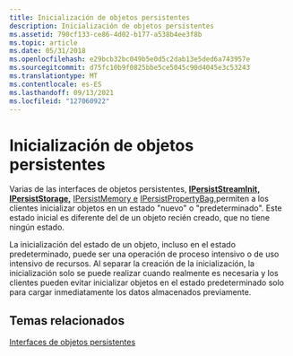 ```yaml
---
title: Inicialización de objetos persistentes
description: Inicialización de objetos persistentes
ms.assetid: 790cf133-ce86-4d02-b177-a538b4ee3f8b
ms.topic: article
ms.date: 05/31/2018
ms.openlocfilehash: e29bcb32bc049b5e0d5c2dab13e5ded6a743957e
ms.sourcegitcommit: d75fc10b9f0825bbe5ce5045c90d4045e3c53243
ms.translationtype: MT
ms.contentlocale: es-ES
ms.lasthandoff: 09/13/2021
ms.locfileid: "127060922"
---
```

# <a name="initializing-persistent-objects"></a>Inicialización de objetos persistentes

Varias de las interfaces de objetos persistentes, [**IPersistStreamInit,**](/windows/desktop/api/OCIdl/nn-ocidl-ipersiststreaminit) [**IPersistStorage,**](/windows/desktop/api/ObjIdl/nn-objidl-ipersiststorage) [IPersistMemory e](/previous-versions/windows/internet-explorer/ie-developer/platform-apis/aa768210(v=vs.85)) [IPersistPropertyBag,](/windows/win32/api/ocidl/nn-ocidl-ipersistpropertybag)permiten a los clientes inicializar objetos en un estado "nuevo" o "predeterminado". Este estado inicial es diferente del de un objeto recién creado, que no tiene ningún estado.

La inicialización del estado de un objeto, incluso en el estado predeterminado, puede ser una operación de proceso intensivo o de uso intensivo de recursos. Al separar la creación de la inicialización, la inicialización solo se puede realizar cuando realmente es necesaria y los clientes pueden evitar inicializar objetos en el estado predeterminado solo para cargar inmediatamente los datos almacenados previamente.

## <a name="related-topics"></a>Temas relacionados

<dl> <dt>

[Interfaces de objetos persistentes](persistent-object-interfaces.md)
</dt> </dl>

 

 